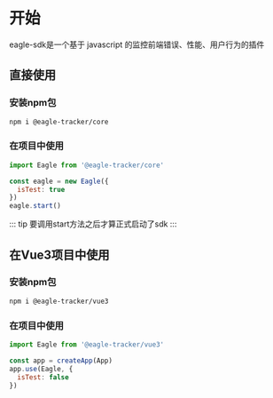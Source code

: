 # 开始
eagle-sdk是一个基于 javascript 的监控前端错误、性能、用户行为的插件

## 直接使用

### 安装npm包
```bash
npm i @eagle-tracker/core
```

### 在项目中使用
```javascript
import Eagle from '@eagle-tracker/core'

const eagle = new Eagle({
  isTest: true
})
eagle.start()
```
::: tip
要调用start方法之后才算正式启动了sdk
::: 

## 在Vue3项目中使用

### 安装npm包
```bash
npm i @eagle-tracker/vue3
```

### 在项目中使用
```javascript
import Eagle from '@eagle-tracker/vue3'

const app = createApp(App)
app.use(Eagle, {
  isTest: false
})
```
